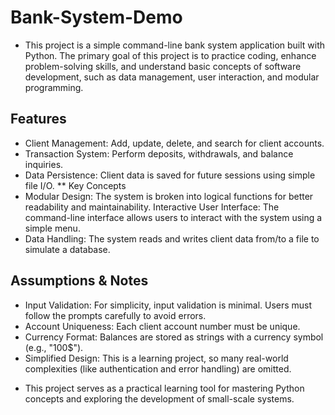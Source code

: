# Bank-System-Demo
* This project is a simple command-line bank system application built with Python. The primary goal of this project is to practice coding, enhance problem-solving skills, and understand basic concepts of software development, such as data management, user interaction, and modular programming.

## Features
- Client Management: Add, update, delete, and search for client accounts.
- Transaction System: Perform deposits, withdrawals, and balance inquiries.
- Data Persistence: Client data is saved for future sessions using simple file I/O.
** Key Concepts
- Modular Design: The system is broken into logical functions for better readability and maintainability.
Interactive User Interface: The command-line interface allows users to interact with the system using a simple menu.
- Data Handling: The system reads and writes client data from/to a file to simulate a database.

## Assumptions & Notes
- Input Validation: For simplicity, input validation is minimal. Users must follow the prompts carefully to avoid errors.
- Account Uniqueness: Each client account number must be unique.
- Currency Format: Balances are stored as strings with a currency symbol (e.g., "100$").
- Simplified Design: This is a learning project, so many real-world complexities (like authentication and error handling) are omitted.
* This project serves as a practical learning tool for mastering Python concepts and exploring the development of small-scale systems.

